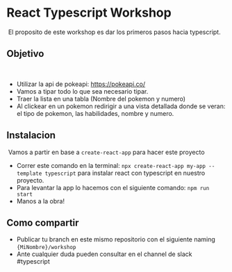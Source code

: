 # React Typescript Workshop
​
El proposito de este workshop es dar los primeros pasos hacia typescript.
​
## Objetivo
​
- Utilizar la api de pokeapi: https://pokeapi.co/
- Vamos a tipar todo lo que sea necesario tipar.
- Traer la lista en una tabla (Nombre del pokemon y numero)
- Al clickear en un pokemon redirigir a una vista detallada donde se veran: el tipo de pokemon, las habilidades, nombre y numero.
​
## Instalacion
​
Vamos a partir en base a ```create-react-app``` para hacer este proyecto
​
- Correr este comando en la terminal: ```npx create-react-app my-app --template typescript``` para instalar react con typescript en nuestro proyecto.
- Para levantar la app lo hacemos con el siguiente comando:  ```npm run start```
- Manos a la obra!
​
## Como compartir

- Publicar tu branch en este mismo repositorio con el siguiente naming ```{MiNombre}/workshop```
- Ante cualquier duda pueden consultar en el channel de slack #typescript
